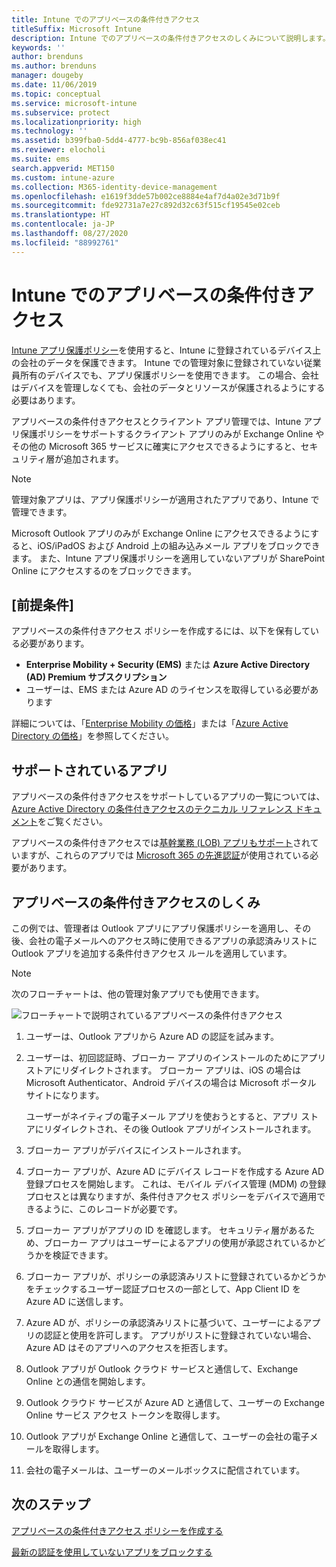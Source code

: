 ```yaml
---
title: Intune でのアプリベースの条件付きアクセス
titleSuffix: Microsoft Intune
description: Intune でのアプリベースの条件付きアクセスのしくみについて説明します。
keywords: ''
author: brenduns
ms.author: brenduns
manager: dougeby
ms.date: 11/06/2019
ms.topic: conceptual
ms.service: microsoft-intune
ms.subservice: protect
ms.localizationpriority: high
ms.technology: ''
ms.assetid: b399fba0-5dd4-4777-bc9b-856af038ec41
ms.reviewer: elocholi
ms.suite: ems
search.appverid: MET150
ms.custom: intune-azure
ms.collection: M365-identity-device-management
ms.openlocfilehash: e1619f3dde57b002ce8884e4af7d4a02e3d71b9f
ms.sourcegitcommit: fde92731a7e27c892d32c63f515cf19545e02ceb
ms.translationtype: HT
ms.contentlocale: ja-JP
ms.lasthandoff: 08/27/2020
ms.locfileid: "88992761"
---
```

# <a name="app-based-conditional-access-with-intune"></a>Intune でのアプリベースの条件付きアクセス

[Intune アプリ保護ポリシー](../apps/app-protection-policy.md)を使用すると、Intune に登録されているデバイス上の会社のデータを保護できます。 Intune での管理対象に登録されていない従業員所有のデバイスでも、アプリ保護ポリシーを使用できます。 この場合、会社はデバイスを管理しなくても、会社のデータとリソースが保護されるようにする必要はあります。

アプリベースの条件付きアクセスとクライアント アプリ管理では、Intune アプリ保護ポリシーをサポートするクライアント アプリのみが Exchange Online やその他の Microsoft 365 サービスに確実にアクセスできるようにすると、セキュリティ層が追加されます。

> [!NOTE]
> 管理対象アプリは、アプリ保護ポリシーが適用されたアプリであり、Intune で管理できます。

Microsoft Outlook アプリのみが Exchange Online にアクセスできるようにすると、iOS/iPadOS および Android 上の組み込みメール アプリをブロックできます。 また、Intune アプリ保護ポリシーを適用していないアプリが SharePoint Online にアクセスするのをブロックできます。

## <a name="prerequisites"></a>[前提条件]

アプリベースの条件付きアクセス ポリシーを作成するには、以下を保有している必要があります。

- **Enterprise Mobility + Security (EMS)** または **Azure Active Directory (AD) Premium サブスクリプション**
- ユーザーは、EMS または Azure AD のライセンスを取得している必要があります

詳細については、「[Enterprise Mobility の価格](https://www.microsoft.com/cloud-platform/enterprise-mobility-pricing)」または「[Azure Active Directory の価格](https://azure.microsoft.com/pricing/details/active-directory/)」を参照してください。

## <a name="supported-apps"></a>サポートされているアプリ

アプリベースの条件付きアクセスをサポートしているアプリの一覧については、[Azure Active Directory の条件付きアクセスのテクニカル リファレンス ドキュメント](/azure/active-directory/active-directory-conditional-access-technical-reference)をご覧ください。

アプリベースの条件付きアクセスでは[基幹業務 (LOB) アプリもサポート](app-modern-authentication-block.md)されていますが、これらのアプリでは [Microsoft 365 の先進認証](https://support.office.com/article/Using-Office-365-modern-authentication-with-Office-clients-776c0036-66fd-41cb-8928-5495c0f9168a)が使用されている必要があります。 

## <a name="how-app-based-conditional-access-works"></a>アプリベースの条件付きアクセスのしくみ

この例では、管理者は Outlook アプリにアプリ保護ポリシーを適用し、その後、会社の電子メールへのアクセス時に使用できるアプリの承認済みリストに Outlook アプリを追加する条件付きアクセス ルールを適用しています。

> [!NOTE]
> 次のフローチャートは、他の管理対象アプリでも使用できます。

![フローチャートで説明されているアプリベースの条件付きアクセス](./media/app-based-conditional-access-intune/ca-intune-common-ways-3.png)

1. ユーザーは、Outlook アプリから Azure AD の認証を試みます。

2. ユーザーは、初回認証時、ブローカー アプリのインストールのためにアプリ ストアにリダイレクトされます。 ブローカー アプリは、iOS の場合は Microsoft Authenticator、Android デバイスの場合は Microsoft ポータル サイトになります。

   ユーザーがネイティブの電子メール アプリを使おうとすると、アプリ ストアにリダイレクトされ、その後 Outlook アプリがインストールされます。

3. ブローカー アプリがデバイスにインストールされます。

4. ブローカー アプリが、Azure AD にデバイス レコードを作成する Azure AD 登録プロセスを開始します。 これは、モバイル デバイス管理 (MDM) の登録プロセスとは異なりますが、条件付きアクセス ポリシーをデバイスで適用できるように、このレコードが必要です。

5. ブローカー アプリがアプリの ID を確認します。 セキュリティ層があるため、ブローカー アプリはユーザーによるアプリの使用が承認されているかどうかを検証できます。

6. ブローカー アプリが、ポリシーの承認済みリストに登録されているかどうかをチェックするユーザー認証プロセスの一部として、App Client ID を Azure AD に送信します。

7. Azure AD が、ポリシーの承認済みリストに基づいて、ユーザーによるアプリの認証と使用を許可します。 アプリがリストに登録されていない場合、Azure AD はそのアプリへのアクセスを拒否します。

8. Outlook アプリが Outlook クラウド サービスと通信して、Exchange Online との通信を開始します。

9. Outlook クラウド サービスが Azure AD と通信して、ユーザーの Exchange Online サービス アクセス トークンを取得します。

10. Outlook アプリが Exchange Online と通信して、ユーザーの会社の電子メールを取得します。

11. 会社の電子メールは、ユーザーのメールボックスに配信されています。

## <a name="next-steps"></a>次のステップ
[アプリベースの条件付きアクセス ポリシーを作成する](app-based-conditional-access-intune-create.md)

[最新の認証を使用していないアプリをブロックする](app-modern-authentication-block.md)